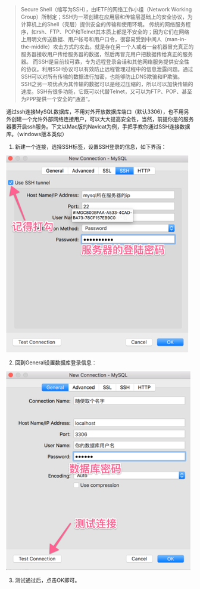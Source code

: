 > Secure Shell（缩写为SSH），由IETF的网络工作小组（Network Working Group）所制定；SSH为一项创建在应用层和传输层基础上的安全协议，为计算机上的Shell（壳层）提供安全的传输和使用环境。
> 传统的网络服务程序，如rsh、FTP、POP和Telnet其本质上都是不安全的；因为它们在网络上用明文传送数据、用户帐号和用户口令，很容易受到中间人（man-in-the-middle）攻击方式的攻击。就是存在另一个人或者一台机器冒充真正的服务器接收用户传给服务器的数据，然后再冒充用户把数据传给真正的服务器。
> 而SSH是目前较可靠，专为远程登录会话和其他网络服务提供安全性的协议。利用SSH协议可以有效防止远程管理过程中的信息泄露问题。通过SSH可以对所有传输的数据进行加密，也能够防止DNS欺骗和IP欺骗。
> SSH之另一项优点为其传输的数据可以是经过压缩的，所以可以加快传输的速度。SSH有很多功能，它既可以代替Telnet，又可以为FTP、POP、甚至为PPP提供一个安全的“通道”。

通过ssh连接MySQL数据库，不用对外开放数据库端口（默认3306），也不用另外创建一个允许外部网络连接用户，可以大大提高安全性，当然，前提你是的服务器要开启ssh服务。下文以Mac版的Navicat为例，手把手教你通过SSH连接数据库。（windows版本类似）

1. 新建一个连接，选择SSH标签，设置SSH登录的信息，如下界面：

![img](./489.png)

2. 回到General设置数据库登录信息：

![img](./495.png)

3. 测试通过后，点击OK即可。
